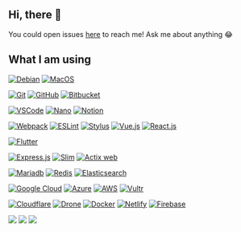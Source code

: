 ## Hi, there 👋

<!-- TODO: [![Blog](https://img.shields.io/website?color=&up_message=&url=)](https://) -->

You could open issues [here](https://github.com/up9cloud/up9cloud/issues) to reach me! Ask me about anything 😂

## What I am using

<!-- OS -->
[![Debian](https://img.shields.io/badge/-Debian-%23c9d1d9?logo=Debian&logoColor=%23A81D33)](https://www.debian.org)
[![MacOS](https://img.shields.io/badge/-MacOS-%23c9d1d9?logo=apple&logoColor=%23999999)](https://www.apple.com/macbook-pro-13)

<!-- Version control -->
[![Git](https://img.shields.io/badge/-Git-%23c9d1d9?logo=git)](https://git-scm.com)
[![GitHub](https://img.shields.io/badge/-GitHub-%23c9d1d9?logo=github&logoColor=%23181717)](https://github.com/up9cloud)
[![Bitbucket](https://img.shields.io/badge/-Bitbucket-%23c9d1d9?logo=Bitbucket&logoColor=%230052CC)](https://bitbucket.org)

<!-- Edtiors -->
<!-- TODO: real vscodium logo -->
<!-- [![VSCodium](https://img.shields.io/badge/-VSCodium-%23c9d1d9?logo=visual-studio-code&logoColor=%232859df)](https://vscodium.com) -->
[![VSCode](https://img.shields.io/badge/-Visual%20Studio%20Code-%23c9d1d9?logo=visual-studio-code&logoColor=%232859df)](https://code.visualstudio.com)
[![Nano](https://img.shields.io/badge/-Nano-%23c9d1d9?logo=Gnu&logoColor=%23832bf5)](https://www.nano-editor.org)
[![Notion](https://img.shields.io/badge/-Notion-%23c9d1d9?logo=Notion&logoColor=%23000000)](https://www.notion.so)

<!-- Web frameworks -->
[![Webpack](https://img.shields.io/badge/-Webpack-%23c9d1d9?logo=Webpack)](https://webpack.js.org)
[![ESLint](https://img.shields.io/badge/-ESLint-%23c9d1d9?logo=ESLint&logoColor=%234B32C3)](https://eslint.org)
[![Stylus](https://img.shields.io/badge/-Stylus-%23c9d1d9?logo=Stylus&logoColor=%23333333)](https://stylus-lang.com)
[![Vue.js](https://img.shields.io/badge/-Vue.js-%23c9d1d9?logo=Vue.js)](https://vuejs.org)
[![React.js](https://img.shields.io/badge/-React.js-%23c9d1d9?logo=React)](https://reactjs.org/)

<!-- Mobile frameworks -->
[![Flutter](https://img.shields.io/badge/-Flutter-%23c9d1d9?logo=Flutter&logoColor=%233ac4fa)](https://flutter.dev/)

<!-- Backend frameworks -->
[![Express.js](https://img.shields.io/badge/-Express.js-%23c9d1d9?logo=JavaScript&logoColor=%23F7DF1E)](https://expressjs.com)
[![Slim](https://img.shields.io/badge/-Slim-%23c9d1d9?logo=PHP&logoColor=%23777BB4)](https://www.slimframework.com)
[![Actix web](https://img.shields.io/badge/-Actix%20web-%23c9d1d9?logo=Rust&logoColor=%23686766)](https://actix.rs)

<!-- Databases -->
[![Mariadb](https://img.shields.io/badge/-Mariadb-%23c9d1d9?logo=Mariadb&logoColor=%23003545)](https://mariadb.org/)
[![Redis](https://img.shields.io/badge/-Redis-%23c9d1d9?logo=Redis&logoColor=%23DC382D)](https://redis.io)
[![Elasticsearch](https://img.shields.io/badge/-Elasticsearch-%23c9d1d9?logo=Elasticsearch&logoColor=%23005571)](https://www.elastic.co)

<!-- DevOps iaas -->
[![Google Cloud](https://img.shields.io/badge/-GCP-%23c9d1d9?logo=Google%20Cloud&logoColor=%234285F4)](https://cloud.google.com)
[![Azure](https://img.shields.io/badge/azure-%23c9d1d9?logo=microsoftazure&logoColor=%23007BFC)](https://azure.microsoft.com)
[![AWS](https://img.shields.io/badge/AWS-%23c9d1d9?logo=amazon-aws&logoColor=%23007BFC)](https://aws.amazon.com)
[![Vultr](https://img.shields.io/badge/-Vultr-%23c9d1d9?logo=Vultr&logoColor=%23007BFC)](https://www.vultr.com)

<!-- DevOps paas -->
[![Cloudflare](https://img.shields.io/badge/-Cloudflare-%23c9d1d9?logo=Cloudflare&logoColor=%23F38020)](https://www.cloudflare.com)
[![Drone](https://img.shields.io/badge/-Drone%20CI-%23c9d1d9?logo=Drone&logoColor=%23212121)](https://www.drone.io)
[![Docker](https://img.shields.io/badge/-Docker-%23c9d1d9?logo=Docker&logoColor=%232496ED)](https://www.docker.com)
[![Netlify](https://img.shields.io/badge/-Netlify-%23c9d1d9?logo=netlify&logoColor=00C7B7)](https://www.netlify.com)
[![Firebase](https://img.shields.io/badge/-Firebase-%23c9d1d9?logo=Firebase&logoColor=FFCA28)](https://console.firebase.google.com)

<!--
## Languages
[![JavaScript](https://img.shields.io/badge/-JavaScript-%23c9d1d9?logo=JavaScript&logoColor=%23F7DF1E)](https://developer.mozilla.org/en-US/docs/Web/JavaScript)
[![Rust](https://img.shields.io/badge/-Rust-%23c9d1d9?logo=Rust&logoColor=%23000000)](https://www.rust-lang.org)
[![PHP](https://img.shields.io/badge/-PHP-%23c9d1d9?logo=PHP&logoColor=%23777BB4)](https://www.php.net)
[![Bash](https://img.shields.io/badge/-Bash-%23c9d1d9?logo=gnu%20bash&logoColor=%234EAA25)](https://www.gnu.org/software/bash)
[![V](https://img.shields.io/badge/-V-%23c9d1d9?logo=v&logoColor=%235D87BF)](https://vlang.io)
[![Go](https://img.shields.io/badge/-Go-%23c9d1d9?logo=go&logoColor=%2300ADD8)](https://golang.org)
-->

![](http://github-profile-summary-cards.vercel.app/api/cards/profile-details?username=up9cloud&theme=default)
![](http://github-profile-summary-cards.vercel.app/api/cards/repos-per-language?username=up9cloud&theme=default)
![](http://github-profile-summary-cards.vercel.app/api/cards/stats?username=up9cloud&theme=default)
<!-- [![up9cloud's github stats](https://github-readme-stats.vercel.app/api?username=up9cloud&theme=dark&show_icons=true)](https://github.com/up9cloud) -->

<!-- [![Top Langs](https://github-readme-stats.vercel.app/api/top-langs/?username=up9cloud&theme=dark&layout=compact)](https://github.com/up9cloud) -->

<!-- TODO: ![visitors]() -->

